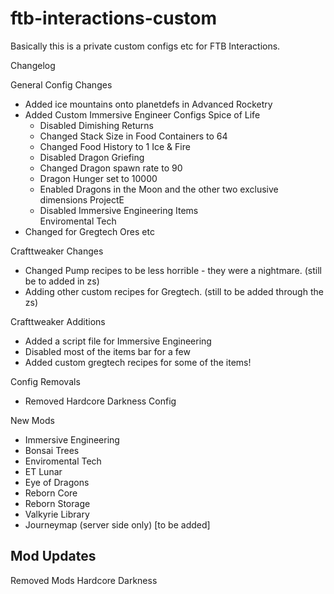 # ftb-interactions-custom
Basically this is a private custom configs etc for FTB Interactions.

Changelog 
 
General Config Changes 
- Added ice mountains onto planetdefs in Advanced Rocketry
- Added Custom Immersive Engineer Configs
  Spice of Life
  - Disabled Dimishing Returns 
  - Changed Stack Size in Food Containers to 64  
  - Changed Food History to 1
Ice & Fire
  - Disabled Dragon Griefing
  - Changed Dragon spawn rate to 90
  - Dragon Hunger set to 10000
  - Enabled Dragons in the Moon and the other two exclusive dimensions
ProjectE 
   - Disabled Immersive Engineering Items  
Enviromental Tech
- Changed for Gregtech Ores etc

Crafttweaker Changes
- Changed Pump recipes to be less horrible - they were a nightmare. (still be to added in zs)
- Adding other custom recipes for Gregtech. (still to be added through the zs)

Crafttweaker Additions
- Added a script file for Immersive Engineering
- Disabled most of the items bar for a few
- Added custom gregtech recipes for some of the items!

Config Removals
- Removed Hardcore Darkness Config

New Mods
- Immersive Engineering
- Bonsai Trees
- Enviromental Tech
- ET Lunar
- Eye of Dragons
- Reborn Core
- Reborn Storage
- Valkyrie Library
- Journeymap (server side only) [to be added]

Mod Updates
- 

Removed Mods
Hardcore Darkness


